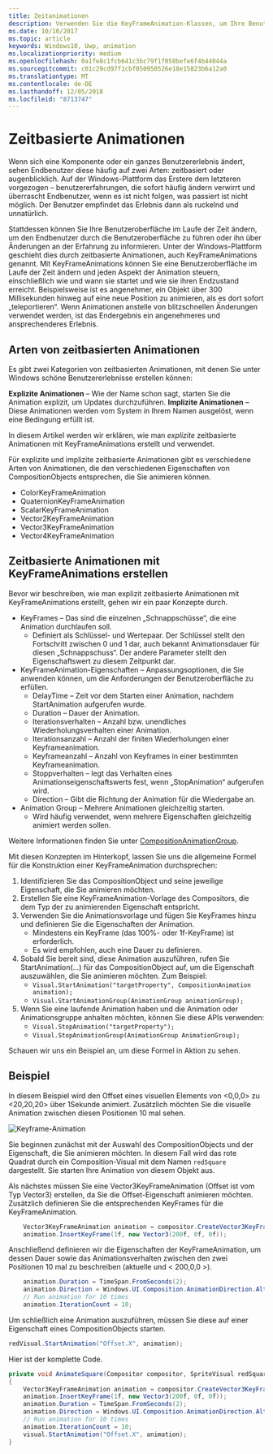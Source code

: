 ```yaml
---
title: Zeitanimationen
description: Verwenden Sie die KeyFrameAnimation-Klassen, um Ihre Benutzeroberfläche mit der Zeit ändern.
ms.date: 10/10/2017
ms.topic: article
keywords: Windows10, Uwp, animation
ms.localizationpriority: medium
ms.openlocfilehash: 0a1fe8c1fcb641c3bc79f1f058befe6f4b44044a
ms.sourcegitcommit: c01c29cd97f1cbf050950526e18e15823b6a12a0
ms.translationtype: MT
ms.contentlocale: de-DE
ms.lasthandoff: 12/05/2018
ms.locfileid: "8713747"
---
```

# <a name="time-based-animations"></a>Zeitbasierte Animationen

Wenn sich eine Komponente oder ein ganzes Benutzererlebnis ändert, sehen Endbenutzer diese häufig auf zwei Arten: zeitbasiert oder augenblicklich. Auf der Windows-Plattform das Erstere dem letzteren vorgezogen – benutzererfahrungen, die sofort häufig ändern verwirrt und überrascht Endbenutzer, wenn es ist nicht folgen, was passiert ist nicht möglich. Der Benutzer empfindet das Erlebnis dann als ruckelnd und unnatürlich.

Stattdessen können Sie Ihre Benutzeroberfläche im Laufe der Zeit ändern, um den Endbenutzer durch die Benutzeroberfläche zu führen oder ihn über Änderungen an der Erfahrung zu informieren. Unter der Windows-Plattform geschieht dies durch zeitbasierte Animationen, auch KeyFrameAnimations genannt. Mit KeyFrameAnimations können Sie eine Benutzeroberfläche im Laufe der Zeit ändern und jeden Aspekt der Animation steuern, einschließlich wie und wann sie startet und wie sie ihren Endzustand erreicht. Beispielsweise ist es angenehmer, ein Objekt über 300 Millisekunden hinweg auf eine neue Position zu animieren, als es dort sofort „teleportieren“. Wenn Animationen anstelle von blitzschnellen Änderungen verwendet werden, ist das Endergebnis ein angenehmeres und ansprechenderes Erlebnis.

## <a name="types-of-time-based-animations"></a>Arten von zeitbasierten Animationen

Es gibt zwei Kategorien von zeitbasierten Animationen, mit denen Sie unter Windows schöne Benutzererlebnisse erstellen können:

**Explizite Animationen** – Wie der Name schon sagt, starten Sie die Animation explizit, um Updates durchzuführen.
**Implizite Animationen** – Diese Animationen werden vom System in Ihrem Namen ausgelöst, wenn eine Bedingung erfüllt ist.

In diesem Artikel werden wir erklären, wie man _explizite_ zeitbasierte Animationen mit KeyFrameAnimations erstellt und verwendet.

Für explizite und implizite zeitbasierte Animationen gibt es verschiedene Arten von Animationen, die den verschiedenen Eigenschaften von CompositionObjects entsprechen, die Sie animieren können.

- ColorKeyFrameAnimation
- QuaternionKeyFrameAnimation
- ScalarKeyFrameAnimation
- Vector2KeyFrameAnimation
- Vector3KeyFrameAnimation
- Vector4KeyFrameAnimation

## <a name="create-time-based-animations-with-keyframeanimations"></a>Zeitbasierte Animationen mit KeyFrameAnimations erstellen

Bevor wir beschreiben, wie man explizit zeitbasierte Animationen mit KeyFrameAnimations erstellt, gehen wir ein paar Konzepte durch.

- KeyFrames – Das sind die einzelnen „Schnappschüsse“, die eine Animation durchlaufen soll.
  - Definiert als Schlüssel- und Wertepaar. Der Schlüssel stellt den Fortschritt zwischen 0 und 1 dar, auch bekannt Animationsdauer für diesen „Schnappschuss“. Der andere Parameter stellt den Eigenschaftswert zu diesem Zeitpunkt dar.
- KeyFrameAnimation-Eigenschaften – Anpassungsoptionen, die Sie anwenden können, um die Anforderungen der Benutzeroberfläche zu erfüllen.
  - DelayTime – Zeit vor dem Starten einer Animation, nachdem StartAnimation aufgerufen wurde.
  - Duration – Dauer der Animation.
  - Iterationsverhalten – Anzahl bzw. unendliches Wiederholungsverhalten einer Animation.
  - Iterationsanzahl – Anzahl der finiten Wiederholungen einer Keyframeanimation.
  - Keyframeanzahl – Anzahl von Keyframes in einer bestimmten Keyframeanimation.
  - Stoppverhalten – legt das Verhalten eines Animationseigenschaftswerts fest, wenn „StopAnimation“ aufgerufen wird.
  - Direction – Gibt die Richtung der Animation für die Wiedergabe an.
- Animation Group – Mehrere Animationen gleichzeitig starten.
  - Wird häufig verwendet, wenn mehrere Eigenschaften gleichzeitig animiert werden sollen.

Weitere Informationen finden Sie unter [CompositionAnimationGroup](https://docs.microsoft.com/uwp/api/windows.ui.composition.compositionanimationgroup).

Mit diesen Konzepten im Hinterkopf, lassen Sie uns die allgemeine Formel für die Konstruktion einer KeyFrameAnimation durchsprechen:

1. Identifizieren Sie das CompositionObject und seine jeweilige Eigenschaft, die Sie animieren möchten.
1. Erstellen Sie eine KeyFrameAnimation-Vorlage des Compositors, die dem Typ der zu animierenden Eigenschaft entspricht.
1. Verwenden Sie die Animationsvorlage und fügen Sie KeyFrames hinzu und definieren Sie die Eigenschaften der Animation.
    - Mindestens ein KeyFrame (das 100%- oder 1f-KeyFrame) ist erforderlich.
    - Es wird empfohlen, auch eine Dauer zu definieren.
1. Sobald Sie bereit sind, diese Animation auszuführen, rufen Sie StartAnimation(...) für das CompositionObject auf, um die Eigenschaft auszuwählen, die Sie animieren möchten. Zum Beispiel:
    - `Visual.StartAnimation("targetProperty", CompositionAnimation animation);`
    - `Visual.StartAnimationGroup(AnimationGroup animationGroup);`
1. Wenn Sie eine laufende Animation haben und die Animation oder Animationsgruppe anhalten möchten, können Sie diese APIs verwenden:
    - `Visual.StopAnimation("targetProperty");`
    - `Visual.StopAnimationGroup(AnimationGroup AnimationGroup);`

Schauen wir uns ein Beispiel an, um diese Formel in Aktion zu sehen.

## <a name="example"></a>Beispiel

In diesem Beispiel wird den Offset eines visuellen Elements von <0,0,0> zu <20,20,20> über 1Sekunde animiert. Zusätzlich möchten Sie die visuelle Animation zwischen diesen Positionen 10 mal sehen.

![Keyframe-Animation](images/animation/animated-rectangle.gif)

Sie beginnen zunächst mit der Auswahl des CompositionObjects und der Eigenschaft, die Sie animieren möchten. In diesem Fall wird das rote Quadrat durch ein Composition-Visual mit dem Namen `redSquare` dargestellt. Sie starten Ihre Animation von diesem Objekt aus.

Als nächstes müssen Sie eine Vector3KeyFrameAnimation (Offset ist vom Typ Vector3) erstellen, da Sie die Offset-Eigenschaft animieren möchten. Zusätzlich definieren Sie die entsprechenden KeyFrames für die KeyFrameAnimation.

```csharp
    Vector3KeyFrameAnimation animation = compositor.CreateVector3KeyFrameAnimation();
    animation.InsertKeyFrame(1f, new Vector3(200f, 0f, 0f));
```

Anschließend definieren wir die Eigenschaften der KeyFrameAnimation, um dessen Dauer sowie das Animationsverhalten zwischen den zwei Positionen 10 mal zu beschreiben (aktuelle und < 200,0,0 >).

```csharp
    animation.Duration = TimeSpan.FromSeconds(2);
    animation.Direction = Windows.UI.Composition.AnimationDirection.Alternate;
    // Run animation for 10 times
    animation.IterationCount = 10;
```

Um schließlich eine Animation auszuführen, müssen Sie diese auf einer Eigenschaft eines CompositionObjects starten.

```csharp
redVisual.StartAnimation("Offset.X", animation);
```

Hier ist der komplette Code.

```csharp
private void AnimateSquare(Compositor compositor, SpriteVisual redSquare)
{ 
    Vector3KeyFrameAnimation animation = compositor.CreateVector3KeyFrameAnimation();
    animation.InsertKeyFrame(1f, new Vector3(200f, 0f, 0f));
    animation.Duration = TimeSpan.FromSeconds(2);
    animation.Direction = Windows.UI.Composition.AnimationDirection.Alternate;
    // Run animation for 10 times
    animation.IterationCount = 10;
    visual.StartAnimation("Offset.X", animation);
} 
```
